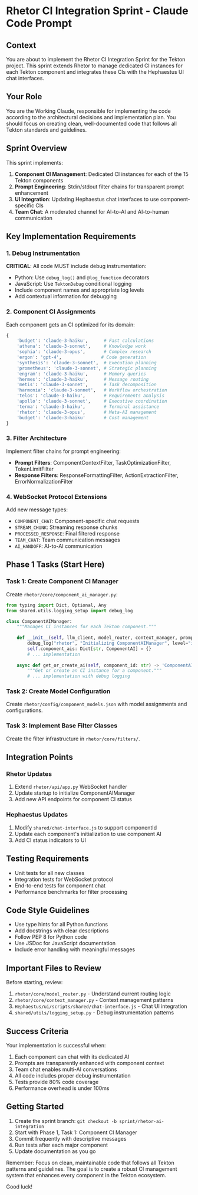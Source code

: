 # Rhetor CI Integration Sprint - Claude Code Prompt

## Context

You are about to implement the Rhetor CI Integration Sprint for the Tekton project. This sprint extends Rhetor to manage dedicated CI instances for each Tekton component and integrates these CIs with the Hephaestus UI chat interfaces.

## Your Role

You are the Working Claude, responsible for implementing the code according to the architectural decisions and implementation plan. You should focus on creating clean, well-documented code that follows all Tekton standards and guidelines.

## Sprint Overview

This sprint implements:
1. **Component CI Management**: Dedicated CI instances for each of the 15 Tekton components
2. **Prompt Engineering**: Stdin/stdout filter chains for transparent prompt enhancement
3. **UI Integration**: Updating Hephaestus chat interfaces to use component-specific CIs
4. **Team Chat**: A moderated channel for AI-to-AI and AI-to-human communication

## Key Implementation Requirements

### 1. Debug Instrumentation
**CRITICAL**: All code MUST include debug instrumentation:
- Python: Use `debug_log()` and `@log_function` decorators
- JavaScript: Use `TektonDebug` conditional logging
- Include component names and appropriate log levels
- Add contextual information for debugging

### 2. Component CI Assignments
Each component gets an CI optimized for its domain:
```python
{
    'budget': 'claude-3-haiku',      # Fast calculations
    'athena': 'claude-3-sonnet',     # Knowledge work
    'sophia': 'claude-3-opus',       # Complex research
    'ergon': 'gpt-4',               # Code generation
    'synthesis': 'claude-3-sonnet',  # Execution planning
    'prometheus': 'claude-3-sonnet', # Strategic planning
    'engram': 'claude-3-haiku',      # Memory queries
    'hermes': 'claude-3-haiku',      # Message routing
    'metis': 'claude-3-sonnet',      # Task decomposition
    'harmonia': 'claude-3-sonnet',   # Workflow orchestration
    'telos': 'claude-3-haiku',       # Requirements analysis
    'apollo': 'claude-3-sonnet',     # Executive coordination
    'terma': 'claude-3-haiku',       # Terminal assistance
    'rhetor': 'claude-3-opus',       # Meta-AI management
    'budget': 'claude-3-haiku'       # Cost management
}
```

### 3. Filter Architecture
Implement filter chains for prompt engineering:
- **Prompt Filters**: ComponentContextFilter, TaskOptimizationFilter, TokenLimitFilter
- **Response Filters**: ResponseFormattingFilter, ActionExtractionFilter, ErrorNormalizationFilter

### 4. WebSocket Protocol Extensions
Add new message types:
- `COMPONENT_CHAT`: Component-specific chat requests
- `STREAM_CHUNK`: Streaming response chunks
- `PROCESSED_RESPONSE`: Final filtered response
- `TEAM_CHAT`: Team communication messages
- `AI_HANDOFF`: AI-to-AI communication

## Phase 1 Tasks (Start Here)

### Task 1: Create Component CI Manager
Create `rhetor/core/component_ai_manager.py`:

```python
from typing import Dict, Optional, Any
from shared.utils.logging_setup import debug_log

class ComponentAIManager:
    """Manages CI instances for each Tekton component."""
    
    def __init__(self, llm_client, model_router, context_manager, prompt_engine):
        debug_log("rhetor", "Initializing ComponentAIManager", level="info")
        self.component_ais: Dict[str, ComponentAI] = {}
        # ... implementation
        
    async def get_or_create_ai(self, component_id: str) -> 'ComponentAI':
        """Get or create an CI instance for a component."""
        # ... implementation with debug logging
```

### Task 2: Create Model Configuration
Create `rhetor/config/component_models.json` with model assignments and configurations.

### Task 3: Implement Base Filter Classes
Create the filter infrastructure in `rhetor/core/filters/`.

## Integration Points

### Rhetor Updates
1. Extend `rhetor/api/app.py` WebSocket handler
2. Update startup to initialize ComponentAIManager
3. Add new API endpoints for component CI status

### Hephaestus Updates
1. Modify `shared/chat-interface.js` to support componentId
2. Update each component's initialization to use component AI
3. Add CI status indicators to UI

## Testing Requirements

- Unit tests for all new classes
- Integration tests for WebSocket protocol
- End-to-end tests for component chat
- Performance benchmarks for filter processing

## Code Style Guidelines

- Use type hints for all Python functions
- Add docstrings with clear descriptions
- Follow PEP 8 for Python code
- Use JSDoc for JavaScript documentation
- Include error handling with meaningful messages

## Important Files to Review

Before starting, review:
1. `rhetor/core/model_router.py` - Understand current routing logic
2. `rhetor/core/context_manager.py` - Context management patterns
3. `Hephaestus/ui/scripts/shared/chat-interface.js` - Chat UI integration
4. `shared/utils/logging_setup.py` - Debug instrumentation patterns

## Success Criteria

Your implementation is successful when:
1. Each component can chat with its dedicated AI
2. Prompts are transparently enhanced with component context
3. Team chat enables multi-AI conversations
4. All code includes proper debug instrumentation
5. Tests provide 80% code coverage
6. Performance overhead is under 100ms

## Getting Started

1. Create the sprint branch: `git checkout -b sprint/rhetor-ai-integration`
2. Start with Phase 1, Task 1: Component CI Manager
3. Commit frequently with descriptive messages
4. Run tests after each major component
5. Update documentation as you go

Remember: Focus on clean, maintainable code that follows all Tekton patterns and guidelines. The goal is to create a robust CI management system that enhances every component in the Tekton ecosystem.

Good luck!